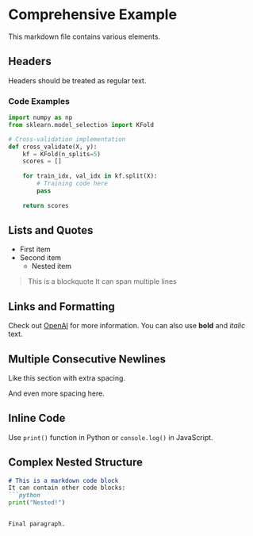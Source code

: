 # Comprehensive Example

This markdown file contains various elements.

## Headers

Headers should be treated as regular text.

### Code Examples

```python
import numpy as np
from sklearn.model_selection import KFold

# Cross-validation implementation
def cross_validate(X, y):
    kf = KFold(n_splits=5)
    scores = []
    
    for train_idx, val_idx in kf.split(X):
        # Training code here
        pass
    
    return scores
```

## Lists and Quotes

- First item
- Second item
  - Nested item
  
> This is a blockquote
> It can span multiple lines

## Links and Formatting

Check out [OpenAI](https://openai.com) for more information.
You can also use **bold** and *italic* text.

## Multiple Consecutive Newlines



Like this section with extra spacing.




And even more spacing here.

## Inline Code

Use `print()` function in Python or `console.log()` in JavaScript.

## Complex Nested Structure

```markdown
# This is a markdown code block
It can contain other code blocks:
```python
print("Nested!")
```
```

Final paragraph.